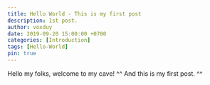```yaml
---
title: Hello World - This is my first post
description: 1st post.
author: voxduy
date: 2019-09-20 15:00:00 +0700
categories: [Introduction]
tags: [Hello-World]
pin: true
---
```


Hello my folks, welcome to my cave! ^^
And this is my first post.
^^
